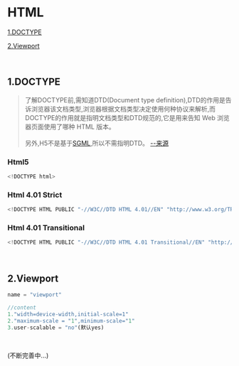# HTML

[1.DOCTYPE](#1doctype)

[2.Viewport](#2viewport)

&nbsp;

## 1.DOCTYPE

>了解DOCTYPE前,需知道DTD(Document type definition),DTD的作用是告诉浏览器该文档类型,浏览器根据文档类型决定使用何种协议来解析,而DOCTYPE的作用就是指明文档类型和DTD规范的,它是用来告知 Web 浏览器页面使用了哪种 HTML 版本。\
\
>另外,H5不是基于[SGML](https://zh.wikipedia.org/wiki/SGML),所以不需指明DTD。 [--来源](http://www.runoob.com/tags/tag-doctype.html)

### Html5

```javascript
<!DOCTYPE html>
```

### Html 4.01 Strict

```javascript
<!DOCTYPE HTML PUBLIC "-//W3C//DTD HTML 4.01//EN" "http://www.w3.org/TR/html4/strict.dtd">
```

### Html 4.01 Transitional

```javascript
<!DOCTYPE HTML PUBLIC "-//W3C//DTD HTML 4.01 Transitional//EN" "http://www.w3.org/TR/html4/loose.dtd">
```

&nbsp;

## 2.Viewport

```javascript
name = "viewport"

//content
1."width=device-width,initial-scale=1"
2."maximum-scale = "1",minimum-scale="1"
3.user-scalable = "no"(默认yes)
```

&nbsp;

(不断完善中...)